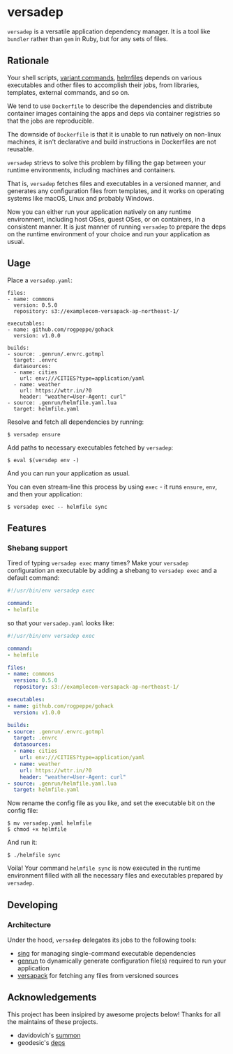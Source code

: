 # versadep

`versadep` is a versatile application dependency manager. It is a tool like `bundler` rather than `gem` in Ruby, but for any sets of files.

## Rationale

Your shell scripts, [variant commands](https://github.com/mumoshu/variant), [helmfiles](https://github.com/roboll/helmfile) depends on various executables and other files to accomplish their jobs, from libraries, templates, external commands, and so on.

We tend to use `Dockerfile` to describe the dependencies and distribute container images containing the apps and deps via container registries so that the jobs are reproducible.

The downside of `Dockerfile` is that it is unable to run natively on non-linux machines, it isn't declarative and build instructions in Dockerfiles are not reusable.

`versadep` strievs to solve this problem by filling the gap between your runtime environments, including machines and containers.

That is, `versadep` fetches files and executables in a versioned manner, and generates any configuration files from templates, and it works on operating systems like macOS, Linux and probably Windows.

Now you can either run your application natively on any runtime environment, including host OSes, guest OSes, or on containers, in a consistent manner. It is just manner of running `versadep` to prepare the deps on the runtime environment of your choice and run your application as usual.

## Uage

Place a `versadep.yaml`:

```console
files:
- name: commons
  version: 0.5.0
  repository: s3://examplecom-versapack-ap-northeast-1/

executables:
- name: github.com/rogpeppe/gohack
  version: v1.0.0

builds:
- source: .genrun/.envrc.gotmpl
  target: .envrc
  datasources:
  - name: cities
    url: env:///CITIES?type=application/yaml
  - name: weather
    url: https://wttr.in/?0
    header: "weather=User-Agent: curl"
- source: .genrun/helmfile.yaml.lua
  target: helmfile.yaml
```

Resolve and fetch all dependencies by running:

```console
$ versadep ensure
```

Add paths to necessary executables fetched by `versadep`:

```console
$ eval $(versdep env -)
```

And you can run your application as usual.

You can even stream-line this process by using `exec` - it runs `ensure`, `env`, and then your application:

```console
$ versadep exec -- helmfile sync
```

## Features

### Shebang support

Tired of typing `versadep exec` many times? Make your `versadep` configuration an executable by adding a shebang to `versadep exec` and a default command:

```yaml
#!/usr/bin/env versadep exec

command:
- helmfile
```

so that your `versadep.yaml` looks like:

```yaml
#!/usr/bin/env versadep exec

command:
- helmfile

files:
- name: commons
  version: 0.5.0
  repository: s3://examplecom-versapack-ap-northeast-1/

executables:
- name: github.com/rogpeppe/gohack
  version: v1.0.0

builds:
- source: .genrun/.envrc.gotmpl
  target: .envrc
  datasources:
  - name: cities
    url: env:///CITIES?type=application/yaml
  - name: weather
    url: https://wttr.in/?0
    header: "weather=User-Agent: curl"
- source: .genrun/helmfile.yaml.lua
  target: helmfile.yaml
```

Now rename the config file as you like, and set the executable bit on the config file:

```console
$ mv versadep.yaml helmfile
$ chmod +x helmfile
```

And run it:

```console
$ ./helmfile sync
```

Voila! Your command `helmfile sync` is now executed in the runtime environment filled with all the necessary files and executables prepared by `versadep`.

## Developing

### Architecture

Under the hood, `versadep` delegates its jobs to the following tools:

- [sing](https://github.com/mumoshu/sing) for managing single-command executable dependencies
- [genrun](https://github.com/mumoshu/genrun) to dynamically generate configuration file(s) required to run your application
- [versapack](https://github.com/mumoshu/versapack) for fetching any files from versioned sources

## Acknowledgements

This project has been insipired by awesome projects below! Thanks for all the maintains of these projects.

- davidovich's [summon](https://github.com/davidovich/summon)
- geodesic's [deps](https://github.com/cloudposse/geodesic/pull/466)

